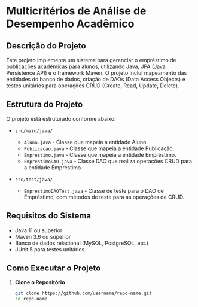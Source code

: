 # Multicritérios de Análise de Desempenho Acadêmico

## Descrição do Projeto
Este projeto implementa um sistema para gerenciar o empréstimo de publicações acadêmicas para alunos, utilizando Java, JPA (Java Persistence API) e o framework Maven. O projeto inclui mapeamento das entidades do banco de dados, criação de DAOs (Data Access Objects) e testes unitários para operações CRUD (Create, Read, Update, Delete).

## Estrutura do Projeto
O projeto está estruturado conforme abaixo:

- `src/main/java/`
  - `Aluno.java` - Classe que mapeia a entidade Aluno.
  - `Publicacao.java` - Classe que mapeia a entidade Publicação.
  - `Emprestimo.java` - Classe que mapeia a entidade Empréstimo.
  - `EmprestimoDAO.java` - Classe DAO que realiza operações CRUD para a entidade Empréstimo.
  
- `src/test/java/`
  - `EmprestimoDAOTest.java` - Classe de teste para o DAO de Empréstimo, com métodos de teste para as operações de CRUD.

## Requisitos do Sistema
- Java 11 ou superior
- Maven 3.6 ou superior
- Banco de dados relacional (MySQL, PostgreSQL, etc.)
- JUnit 5 para testes unitários

## Como Executar o Projeto
1. **Clone o Repositório**
   ```bash
   git clone https://github.com/username/repo-name.git
   cd repo-name
